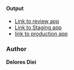 #### Output 
- [Link to review app]()
- [Link to Staging app](https://ddiei-inverted-index-staging.herokuapp.com/)
- [link to production app](https://ddiei-inverted-index-app.herokuapp.com/)


### Author
 **Delores Diei**